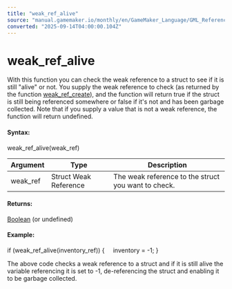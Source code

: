 ```yaml
---
title: "weak_ref_alive"
source: "manual.gamemaker.io/monthly/en/GameMaker_Language/GML_Reference/Garbage_Collection/weak_ref_alive.htm"
converted: "2025-09-14T04:00:00.104Z"
---
```


# weak\_ref\_alive

With this function you can check the weak reference to a struct to see if it is still "alive" or not. You supply the weak reference to check (as returned by the function [weak\_ref\_create](weak_ref_create.md)), and the function will return true if the struct is still being referenced somewhere or false if it's not and has been garbage collected. Note that if you supply a value that is not a weak reference, the function will return undefined.

#### Syntax:

weak\_ref\_alive(weak\_ref)

| Argument | Type | Description |
| --- | --- | --- |
| weak_ref | Struct Weak Reference | The weak reference to the struct you want to check. |

#### Returns:

[Boolean](../../GML_Overview/Data_Types.md) (or undefined)

#### Example:

if (weak\_ref\_alive(inventory\_ref))
{
    inventory = -1;
}

The above code checks a weak reference to a struct and if it is still alive the variable referencing it is set to -1, de-referencing the struct and enabling it to be garbage collected.